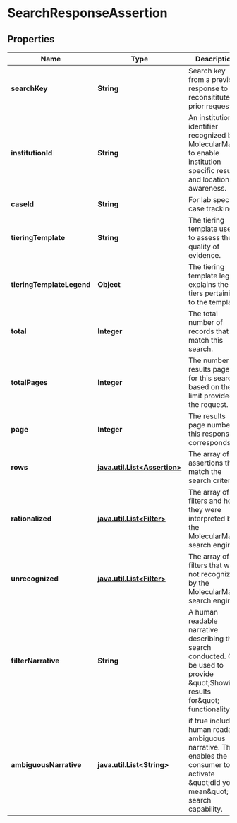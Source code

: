 # SearchResponseAssertion

## Properties
Name | Type | Description | Notes
------------ | ------------- | ------------- | -------------
**searchKey** | **String** | Search key from a previous response to reconsititute a prior request. |  [optional]
**institutionId** | **String** | An institution identifier recognized by MolecularMatch to enable institution specific results and location awareness. |  [optional]
**caseId** | **String** | For lab specific case tracking. |  [optional]
**tieringTemplate** | **String** | The tiering template used to assess the quality of evidence. | 
**tieringTemplateLegend** | **Object** | The tiering template legend explains the tiers pertaining to the template. |  [optional]
**total** | **Integer** | The total number of records that match this search. | 
**totalPages** | **Integer** | The number of results pages for this search based on the limit provided in the request. | 
**page** | **Integer** | The results page number this response corresponds to. | 
**rows** | [**java.util.List&lt;Assertion&gt;**](Assertion.md) | The array of assertions that match the search criteria. |  [optional]
**rationalized** | [**java.util.List&lt;Filter&gt;**](Filter.md) | The array of filters and how they were interpreted by the MolecularMatch search engine. |  [optional]
**unrecognized** | [**java.util.List&lt;Filter&gt;**](Filter.md) | The array of filters that were not recognized by the MolecularMatch search engine. |  [optional]
**filterNarrative** | **String** | A human readable narrative describing the search conducted. Can be used to provide \&quot;Showing results for\&quot; functionality. |  [optional]
**ambiguousNarrative** | **java.util.List&lt;String&gt;** | if true include a human readable ambiguous narrative.  This enables the consumer to activate \&quot;did you mean\&quot; search capability. |  [optional]
